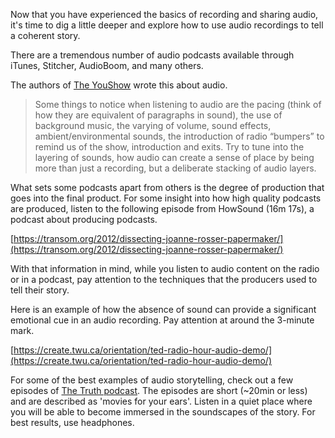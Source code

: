 Now that you have experienced the basics of recording and sharing audio, it's time to dig a little deeper and explore how to use audio recordings to tell a coherent story.

There are a tremendous number of audio podcasts available through iTunes, Stitcher, AudioBoom, and many others.

The authors of [The YouShow](http://youshow.trubox.ca/about/schedule/unit-4-part-1/) wrote this about audio.

> Some things to notice when listening to audio are the pacing \(think of how they are equivalent of paragraphs in sound\), the use of background music, the varying of volume, sound effects, ambient/environmental sounds, the introduction of radio “bumpers” to remind us of the show, introduction and exits. Try to tune into the layering of sounds, how audio can create a sense of place by being more than just a recording, but a deliberate stacking of audio layers.

What sets some podcasts apart from others is the degree of production that goes into the final product. For some insight into how high quality podcasts are produced, listen to the following episode from HowSound \(16m 17s\), a podcast about producing podcasts.

[https://transom.org/2012/dissecting-joanne-rosser-papermaker/](https://transom.org/2012/dissecting-joanne-rosser-papermaker/)

With that information in mind, while you listen to audio content on the radio or in a podcast, pay attention to the techniques that the producers used to tell their story.

Here is an example of how the absence of sound can provide a significant emotional cue in an audio recording. Pay attention at around the 3-minute mark.

[https://create.twu.ca/orientation/ted-radio-hour-audio-demo/](https://create.twu.ca/orientation/ted-radio-hour-audio-demo/)

For some of the best examples of audio storytelling, check out a few episodes of [The Truth podcast](http://www.thetruthpodcast.com/). The episodes are short \(~20min or less\) and are described as 'movies for your ears'. Listen in a quiet place where you will be able to become immersed in the soundscapes of the story. For best results, use headphones.


